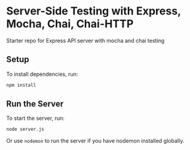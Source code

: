 # Server-Side Testing with Express, Mocha, Chai, Chai-HTTP

Starter repo for Express API server with mocha and chai testing

## Setup

To install dependencies, run:

```bash
npm install
```

## Run the Server

To start the server, run:

```bash
node server.js
```

Or use `nodemon` to run the server if you have nodemon installed globally.